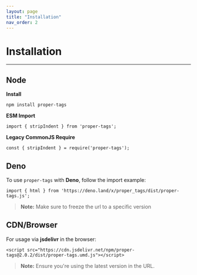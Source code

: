 ```yaml
---
layout: page
title: "Installation"
nav_order: 2
---
```


# Installation

---

## Node

**Install**
    
    npm install proper-tags

**ESM Import**

    import { stripIndent } from 'proper-tags';

**Legacy CommonJS Require**

    const { stripIndent } = require('proper-tags');

## Deno 

To use `proper-tags` with **Deno**, follow the import example:

    import { html } from 'https://deno.land/x/proper_tags/dist/proper-tags.js';

> **Note:** Make sure to freeze the url to a specific version

## CDN/Browser

For usage via **jsdelivr** in the browser:

    <script src="https://cdn.jsdelivr.net/npm/proper-tags@2.0.2/dist/proper-tags.umd.js"></script>

> **Note:** Ensure you're using the latest version in the URL.
